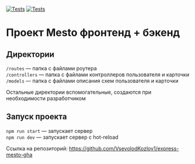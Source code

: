 [![Tests](../../actions/workflows/tests-13-sprint.yml/badge.svg)](../../actions/workflows/tests-13-sprint.yml) [![Tests](../../actions/workflows/tests-14-sprint.yml/badge.svg)](../../actions/workflows/tests-14-sprint.yml)
# Проект Mesto фронтенд + бэкенд


## Директории

`/routes` — папка с файлами роутера  
`/controllers` — папка с файлами контроллеров пользователя и карточки   
`/models` — папка с файлами описания схем пользователя и карточки  
  
Остальные директории вспомогательные, создаются при необходимости разработчиком

## Запуск проекта

`npm run start` — запускает сервер   
`npm run dev` — запускает сервер с hot-reload

Ссылка на репозиторий:
https://github.com/VsevolodKozlov1/express-mesto-gha
